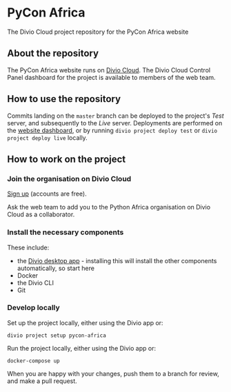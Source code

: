 # PyCon Africa
The Divio Cloud project repository for the PyCon Africa website

## About the repository

The PyCon Africa website runs on [Divio Cloud](https://divio.com). The Divio Cloud Control Panel dashboard for the project
is available to members of the web team.


## How to use the repository

Commits landing on the ``master`` branch can be deployed to the project's *Test* server, and subsequently to the *Live*
server. Deployments are performed on the [website dashboard](https://control.divio.com/control/4037/edit/63735), or by
running ``divio project deploy test`` or ``divio project deploy live`` locally.


## How to work on the project

### Join the organisation on Divio Cloud

[Sign up](https://control.divio.com/auth/register/) (accounts are free).

Ask the web team to add you to the Python Africa organisation on Divio Cloud as a collaborator.

### Install the necessary components

These include:

* the [Divio desktop app](http://divio.com/app/) - installing this will install the other components automatically,
  so start here
* Docker
* the Divio CLI
* Git


### Develop locally

Set up the project locally, either using the Divio app or:

    divio project setup pycon-africa

Run the project locally, either using the Divio app or:

    docker-compose up

When you are happy with your changes, push them to a branch for review, and make a pull request.
